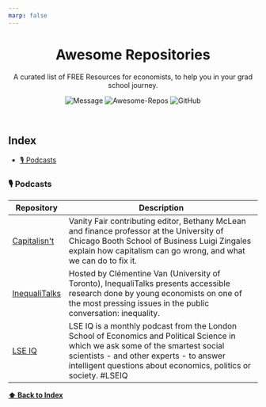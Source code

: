 ```yaml
---
marp: false
---
```


<div align='center'>

# Awesome Repositories

A curated list of FREE Resources for economists, to help you in your grad school journey.
<br>

![Message](https://img.shields.io/badge/I%20%E2%9D%A4%20-OpenSource-%23ff0055)
![Awesome-Repos](https://img.shields.io/badge/Awesome--repos-%23ff0055)
![GitHub](https://img.shields.io/github/license/pawelborkar/awesome-repos?color=%23ff0055)

</div> <br>

<!-- > _Pull Requests are being welcomed.Please see the [Contributing Guide](CONTRIBUTING.md) before opening a Pull Request._ -->

## Index

-   [🎙️ Podcasts](#podscasts)

### 🎙️ Podcasts

| Repository                                                | Description                                                                                              |
| --------------------------------------------------------- | ------------------------------------------- |
| [Capitalisn't](https://www.capitalisnt.com/) | Vanity Fair contributing editor, Bethany McLean and finance professor at the University of Chicago Booth School of Business Luigi Zingales explain how capitalism can go wrong, and what we can do to fix it. |
| [InequaliTalks](https://inequalitalks.fireside.fm/) | Hosted by  Clémentine Van (University of Toronto), InequaliTalks presents accessible research done by young economists on one of the most pressing issues in the public conversation: inequality.  |
|[LSE IQ](https://open.spotify.com/show/0gv1QzSH5ciXBTkt6pZpNt)|LSE IQ is a monthly podcast from the London School of Economics and Political Science in which we ask some of the smartest social scientists - and other experts - to answer intelligent questions about economics, politics or society. #LSEIQ|
**[⬆ Back to Index](#index)**
